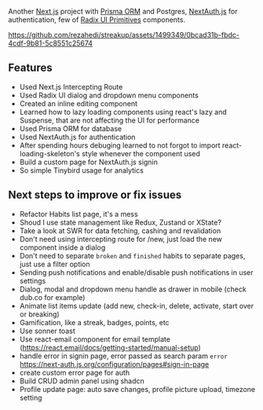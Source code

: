 Another [Next.js](https://nextjs.org/) project with [Prisma ORM](https://www.prisma.io/) and Postgres, [NextAuth.js](https://next-auth.js.org/) for authentication, few of [Radix UI Primitives](https://www.radix-ui.com/primitives/docs/primitives/overview) components.

https://github.com/rezahedi/streakup/assets/1499349/0bcad31b-fbdc-4cdf-9b81-5c8551c25674

## Features
- Used Next.js Intercepting Route
- Used Radix UI dialog and dropdown menu components
- Created an inline editing component
- Learned how to lazy loading components using react's lazy and Suspense, that are not affecting the UI for performance
- Used Prisma ORM for database
- Used NextAuth.js for authentication
- After spending hours debuging learned to not forgot to import react-loading-skeleton's style whenever the component used
- Build a custom page for NextAuth.js signin
- So simple Tinybird usage for analytics

## Next steps to improve or fix issues
- Refactor Habits list page, it's a mess
- Shoud I use state management like Redux, Zustand or XState?
- Take a look at SWR for data fetching, cashing and revalidation
- Don't need using intercepting route for /new, just load the new component inside a dialog
- Don't need to separate `broken` and `finished` habits to separate pages, just use a filter option
- Sending push notifications and enable/disable push notifications in user settings
- Dialog, modal and dropdown menu handle as drawer in mobile (check dub.co for example)
- Animate list items update (add new, check-in, delete, activate, start over or breaking)
- Gamification, like a streak, badges, points, etc
- Use sonner toast
- Use react-email component for email template (https://react.email/docs/getting-started/manual-setup)
- handle error in signin page, error passed as search param `error` https://next-auth.js.org/configuration/pages#sign-in-page
- create custom error page for auth
- Build CRUD admin panel using shadcn
- Profile update page: auto save changes, profile picture upload, timezone setting
